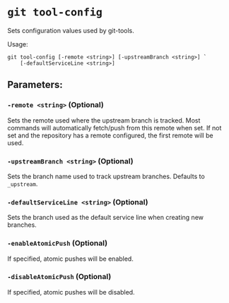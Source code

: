 # `git tool-config`

Sets configuration values used by git-tools.

Usage:

    git tool-config [-remote <string>] [-upstreamBranch <string>] `
        [-defaultServiceLine <string>]

## Parameters:

### `-remote <string>` (Optional)

Sets the remote used where the upstream branch is tracked. Most commands will automatically fetch/push from this remote when set. If not set and the repository has a remote configured, the first remote will be used.

### `-upstreamBranch <string>` (Optional)

Sets the branch name used to track upstream branches. Defaults to `_upstream`.

### `-defaultServiceLine <string>` (Optional)

Sets the branch used as the default service line when creating new branches.

### `-enableAtomicPush` (Optional)

If specified, atomic pushes will be enabled.

### `-disableAtomicPush` (Optional)

If specified, atomic pushes will be disabled.

